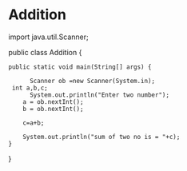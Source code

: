 # Addition
import java.util.Scanner;

public class Addition {

    public static void main(String[] args) {
     
          Scanner ob =new Scanner(System.in);
     int a,b,c;
          System.out.println("Enter two number");
        a = ob.nextInt();
        b = ob.nextInt();
        
        c=a+b;
        
        System.out.println("sum of two no is = "+c);
    }
} 
    

